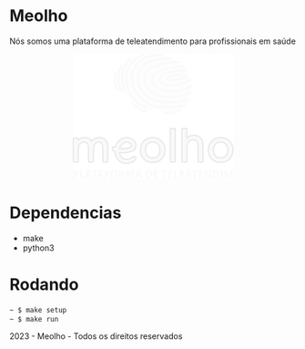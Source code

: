 # Meolho
Nós somos uma plataforma de teleatendimento para profissionais em saúde

<div align="center"><img src="logo.svg"></div>

# Dependencias
* make
* python3

# Rodando
```
~ $ make setup
~ $ make run
```

2023 - Meolho - Todos os direitos reservados